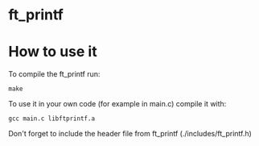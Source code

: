 # ft_printf

# How to use it
To compile the ft_printf run:
```
make
```

To use it in your own code (for example in main.c) compile it with:
```
gcc main.c libftprintf.a
```
Don't forget to include the header file from ft_printf (./includes/ft_printf.h)
